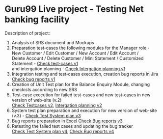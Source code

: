 # Guru99 Live project - Testing Net banking facility  

Description of project:  

1. Analysis of SRS document and Mockups
2. Preparation test-cases the following modules for the Manager role - New Customer / Edit Customer / New Account / Edit Account /  
Delete Account / Delete Customer / Mini Statement / Customized Statement - 
[Check test-cases v1](https://github.com/aglebkina/Guru-Net-banking-facility/blob/b23d1c8e11a7ea6966b388184b61729f9669d782/Net%20banking%20TestCases%20v1.xlsx)  
and intergation planning - [Check Intergation planning v1](https://github.com/aglebkina/Guru-Net-banking-facility/blob/b23d1c8e11a7ea6966b388184b61729f9669d782/IntegrationPlanning_v1.xlsx)  
3. Integration testing and test-cases execution, creation bug reports in Jira [Check bug reports v1](https://aglebkina.atlassian.net/jira/software/c/projects/NB/issues)  
4. Creation of Unit Test plan for the Balance Enquiry Module, changing checkists according to new SRS  
5. Test-case execution for failed test-cases and new test-cases in new version of web-site (v.2)  
[Check Testcases v2](https://github.com/aglebkina/Guru-Net-banking-facility/blob/b23d1c8e11a7ea6966b388184b61729f9669d782/Net%20banking%20TestCases%20v2.xlsx), [Intergation planning v2](https://github.com/aglebkina/Guru-Net-banking-facility/blob/b23d1c8e11a7ea6966b388184b61729f9669d782/IntegrationPlanning_v2.xlsx)  
6. System test plan preparation and execution for new version of web-site (v.3) - [Check Test System plan v3](https://github.com/aglebkina/Guru-Net-banking-facility/blob/b23d1c8e11a7ea6966b388184b61729f9669d782/SystemTestPlan_v3.xlsx)  
8. Bug reports preparation in Excel [Check Bug reports v3](https://github.com/aglebkina/Guru-Net-banking-facility/blob/b23d1c8e11a7ea6966b388184b61729f9669d782/BugTracker_v3.xlsx)  
9. Retesting the failed test cases and updating the bug tracker  
[Check Test System plan v4](https://github.com/aglebkina/Guru-Net-banking-facility/blob/b23d1c8e11a7ea6966b388184b61729f9669d782/SystemTestPlan_v4.xlsx), [Check Bug reports v4](https://github.com/aglebkina/Guru-Net-banking-facility/blob/b23d1c8e11a7ea6966b388184b61729f9669d782/BugTracker_v4.xlsx)
